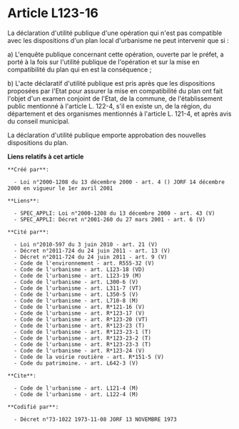 # Article L123-16

La déclaration d'utilité publique d'une opération qui n'est pas compatible avec les dispositions d'un plan local d'urbanisme
ne peut intervenir que si :

a) L'enquête publique concernant cette opération, ouverte par le préfet, a porté à la fois sur l'utilité publique de
l'opération et sur la mise en compatibilité du plan qui en est la conséquence ;

b) L'acte déclaratif d'utilité publique est pris après que les dispositions proposées par l'Etat pour assurer la mise en
compatibilité du plan ont fait l'objet d'un examen conjoint de l'Etat, de la commune, de l'établissement public mentionné à
l'article L. 122-4, s'il en existe un, de la région, du département et des organismes mentionnés à l'article L. 121-4, et
après avis du conseil municipal.

La déclaration d'utilité publique emporte approbation des nouvelles dispositions du plan.

**Liens relatifs à cet article**

	**Créé par**:

	  - Loi n°2000-1208 du 13 décembre 2000 - art. 4 () JORF 14 décembre 2000 en vigueur le 1er avril 2001

	**Liens**:

	  - SPEC_APPLI: Loi n°2000-1208 du 13 décembre 2000 - art. 43 (V)
	  - SPEC_APPLI: Décret n°2001-260 du 27 mars 2001 - art. 6 (V)

	**Cité par**:

	  - Loi n°2010-597 du 3 juin 2010 - art. 21 (V)
	  - Décret n°2011-724 du 24 juin 2011 - art. 13 (V)
	  - Décret n°2011-724 du 24 juin 2011 - art. 9 (V)
	  - Code de l'environnement - art. R555-32 (V)
	  - Code de l'urbanisme - art. L123-18 (VD)
	  - Code de l'urbanisme - art. L123-19 (M)
	  - Code de l'urbanisme - art. L300-6 (V)
	  - Code de l'urbanisme - art. L311-7 (VT)
	  - Code de l'urbanisme - art. L350-5 (V)
	  - Code de l'urbanisme - art. L710-8 (M)
	  - Code de l'urbanisme - art. R*121-16 (V)
	  - Code de l'urbanisme - art. R*123-17 (V)
	  - Code de l'urbanisme - art. R*123-20 (VT)
	  - Code de l'urbanisme - art. R*123-23 (T)
	  - Code de l'urbanisme - art. R*123-23-1 (T)
	  - Code de l'urbanisme - art. R*123-23-2 (T)
	  - Code de l'urbanisme - art. R*123-23-3 (T)
	  - Code de l'urbanisme - art. R*123-24 (V)
	  - Code de la voirie routière - art. R*151-5 (V)
	  - Code du patrimoine. - art. L642-3 (V)

	**Cite**:

	  - Code de l'urbanisme - art. L121-4 (M)
	  - Code de l'urbanisme - art. L122-4 (M)

	**Codifié par**:

	  - Décret n°73-1022 1973-11-08 JORF 13 NOVEMBRE 1973
